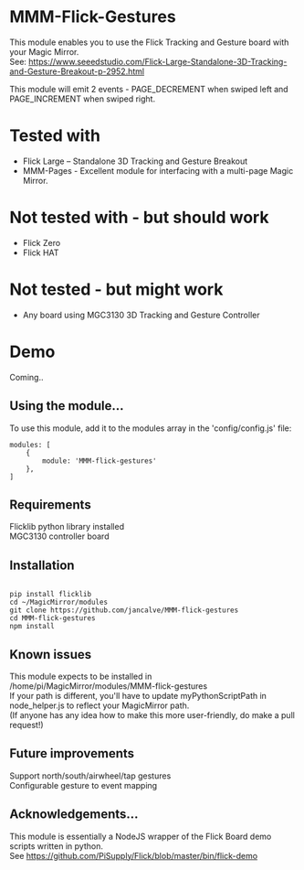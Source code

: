 # MMM-Flick-Gestures

This module enables you to use the Flick Tracking and Gesture board with your Magic Mirror.<br>
See: https://www.seeedstudio.com/Flick-Large-Standalone-3D-Tracking-and-Gesture-Breakout-p-2952.html

This module will emit 2 events - PAGE_DECREMENT when swiped left and PAGE_INCREMENT when swiped right.  

# Tested with
- Flick Large – Standalone 3D Tracking and Gesture Breakout
- MMM-Pages - Excellent module for interfacing with a multi-page Magic Mirror.

# Not tested with - but should work
- Flick Zero
- Flick HAT

# Not tested - but might work
- Any board using MGC3130 3D Tracking and Gesture Controller 


# Demo
Coming..

## Using the module...

To use this module, add it to the modules array in the 'config/config.js' file:
```
modules: [
    {
        module: 'MMM-flick-gestures'
    },
]
```

## Requirements

Flicklib python library installed <br>
MGC3130 controller board

## Installation
```

pip install flicklib
cd ~/MagicMirror/modules
git clone https://github.com/jancalve/MMM-flick-gestures
cd MMM-flick-gestures
npm install
```

## Known issues

This module expects to be installed in /home/pi/MagicMirror/modules/MMM-flick-gestures <br>
If your path is different, you'll have to update myPythonScriptPath in node_helper.js to reflect
your MagicMirror path.<br>
(If anyone has any idea how to make this more user-friendly, do make a pull request!)

## Future improvements
Support north/south/airwheel/tap gestures<br>
Configurable gesture to event mapping<br>


## Acknowledgements...
This module is essentially a NodeJS wrapper of the Flick Board demo scripts written in python. <br>
See https://github.com/PiSupply/Flick/blob/master/bin/flick-demo <br>